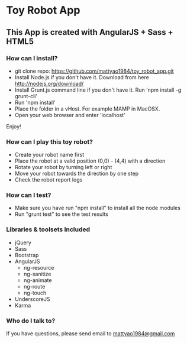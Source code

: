 # Toy Robot App

## This App is created with AngularJS + Sass + HTML5

### How can I install? ###

- git clone repo: https://github.com/mattyao1984/toy_robot_app.git
- Install Node.js if you don't have it. Download from here http://nodejs.org/download/
- Install Grunt.js command line if you don't have it.  Run 'npm install -g grunt-cli'
- Run 'npm install' 
- Place the folder in a vHost. For example MAMP in MacOSX.
- Open your web browser and enter 'localhost'

Enjoy!

### How can I play this toy robot? ###

- Create your robot name first
- Place the robot at a valid position (0,0) - (4,4) with a direction
- Rotate your robot by turning left or right
- Move your robot towards the direction by one step
- Check the robot report logs

### How can I test? ###

- Make sure you have run "npm install" to install all the node modules
- Run "grunt test" to see the test results

### Libraries & toolsets Included ###

- jQuery
- Sass
- Bootstrap
- AngularJS
  - ng-resource
  - ng-sanitize
  - ng-animate
  - ng-route
  - ng-touch
- UnderscoreJS
- Karma

### Who do I talk to? ###

If you have questions, please send email to mattyao1984@gmail.com
